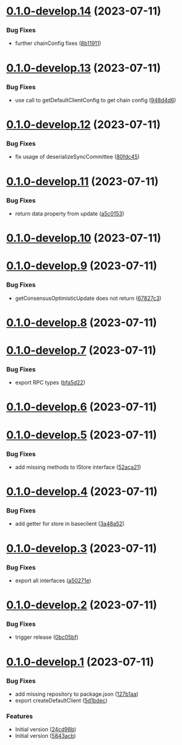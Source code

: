# [0.1.0-develop.14](https://git.lumeweb.com/LumeWeb/libethsync/compare/v0.1.0-develop.13...v0.1.0-develop.14) (2023-07-11)


### Bug Fixes

* further chainConfig fixes ([8b11911](https://git.lumeweb.com/LumeWeb/libethsync/commit/8b1191165addc8bd981b57a62e3870e54bb6c0ea))

# [0.1.0-develop.13](https://git.lumeweb.com/LumeWeb/libethsync/compare/v0.1.0-develop.12...v0.1.0-develop.13) (2023-07-11)


### Bug Fixes

* use call to getDefaultClientConfig to get chain config ([948d4d6](https://git.lumeweb.com/LumeWeb/libethsync/commit/948d4d610939e4f19210c187eec9e03d89060cd4))

# [0.1.0-develop.12](https://git.lumeweb.com/LumeWeb/libethsync/compare/v0.1.0-develop.11...v0.1.0-develop.12) (2023-07-11)


### Bug Fixes

* fix usage of deserializeSyncCommittee ([80fdc45](https://git.lumeweb.com/LumeWeb/libethsync/commit/80fdc45ccd3993e96a57849bd3acae75cf46eb76))

# [0.1.0-develop.11](https://git.lumeweb.com/LumeWeb/libethsync/compare/v0.1.0-develop.10...v0.1.0-develop.11) (2023-07-11)


### Bug Fixes

* return data property from update ([a5c0153](https://git.lumeweb.com/LumeWeb/libethsync/commit/a5c01533fe81f12b0651c6e039bb9f29b7c0ec93))

# [0.1.0-develop.10](https://git.lumeweb.com/LumeWeb/libethsync/compare/v0.1.0-develop.9...v0.1.0-develop.10) (2023-07-11)

# [0.1.0-develop.9](https://git.lumeweb.com/LumeWeb/libethsync/compare/v0.1.0-develop.8...v0.1.0-develop.9) (2023-07-11)


### Bug Fixes

* getConsensusOptimisticUpdate does not return ([67827c3](https://git.lumeweb.com/LumeWeb/libethsync/commit/67827c3776171caf0699e5449307c3731fc81b9a))

# [0.1.0-develop.8](https://git.lumeweb.com/LumeWeb/libethsync/compare/v0.1.0-develop.7...v0.1.0-develop.8) (2023-07-11)

# [0.1.0-develop.7](https://git.lumeweb.com/LumeWeb/libethsync/compare/v0.1.0-develop.6...v0.1.0-develop.7) (2023-07-11)


### Bug Fixes

* export RPC types ([bfa5d22](https://git.lumeweb.com/LumeWeb/libethsync/commit/bfa5d227a056a11b3aed61087d5c3c5b1006e43d))

# [0.1.0-develop.6](https://git.lumeweb.com/LumeWeb/libethsync/compare/v0.1.0-develop.5...v0.1.0-develop.6) (2023-07-11)

# [0.1.0-develop.5](https://git.lumeweb.com/LumeWeb/libethsync/compare/v0.1.0-develop.4...v0.1.0-develop.5) (2023-07-11)


### Bug Fixes

* add missing methods to IStore interface ([52aca21](https://git.lumeweb.com/LumeWeb/libethsync/commit/52aca21b781160055b57ec983edd1ed8e9c0e3e4))

# [0.1.0-develop.4](https://git.lumeweb.com/LumeWeb/libethsync/compare/v0.1.0-develop.3...v0.1.0-develop.4) (2023-07-11)


### Bug Fixes

* add getter for store in baseclient ([3a48a52](https://git.lumeweb.com/LumeWeb/libethsync/commit/3a48a52a5397b6ae02406a05e90a623fc920b875))

# [0.1.0-develop.3](https://git.lumeweb.com/LumeWeb/libethsync/compare/v0.1.0-develop.2...v0.1.0-develop.3) (2023-07-11)


### Bug Fixes

* export all interfaces ([a50271e](https://git.lumeweb.com/LumeWeb/libethsync/commit/a50271ec5bb2f8f702b70fc450f64fba7a5ab0e8))

# [0.1.0-develop.2](https://git.lumeweb.com/LumeWeb/libethsync/compare/v0.1.0-develop.1...v0.1.0-develop.2) (2023-07-11)


### Bug Fixes

* trigger release ([0bc05bf](https://git.lumeweb.com/LumeWeb/libethsync/commit/0bc05bf6ca4d03b29f293cf90834683b545ef499))

# [0.1.0-develop.1](https://git.lumeweb.com/LumeWeb/libethsync/compare/v0.0.1...v0.1.0-develop.1) (2023-07-11)


### Bug Fixes

* add missing repository to package.json ([127b1aa](https://git.lumeweb.com/LumeWeb/libethsync/commit/127b1aa0d7f312ebfbc9ab1c88b595ecdc6b8e7a))
* export createDefaultClient ([5d1bdec](https://git.lumeweb.com/LumeWeb/libethsync/commit/5d1bdec620a0e077849606860634e935cdc2bd19))


### Features

* Initial version ([24cd98b](https://git.lumeweb.com/LumeWeb/libethsync/commit/24cd98bb3ccb888400fe9e205fc45606c934f879))
* Initial version ([5843acb](https://git.lumeweb.com/LumeWeb/libethsync/commit/5843acb79bacca113cf08c9fd64a3edb6f97dc5c))
